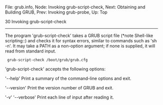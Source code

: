 File: grub.info,  Node: Invoking grub-script-check,  Next: Obtaining and Building GRUB,  Prev: Invoking grub-probe,  Up: Top

30 Invoking grub-script-check
*****************************

The program 'grub-script-check' takes a GRUB script file (*note
Shell-like scripting::) and checks it for syntax errors, similar to
commands such as 'sh -n'.  It may take a PATH as a non-option argument;
if none is supplied, it will read from standard input.

     grub-script-check /boot/grub/grub.cfg

   'grub-script-check' accepts the following options:

'--help'
     Print a summary of the command-line options and exit.

'--version'
     Print the version number of GRUB and exit.

'-v'
'--verbose'
     Print each line of input after reading it.

